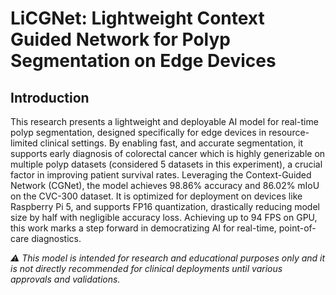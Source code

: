 # LiCGNet: Lightweight Context Guided Network for Polyp Segmentation on Edge Devices

## Introduction 

This research presents a lightweight and deployable AI model for real-time polyp segmentation, designed specifically for edge devices in resource-limited clinical settings. By enabling fast, and accurate segmentation, it supports early diagnosis of colorectal cancer which is highly generizable on multiple polyp datasets (considered 5 datasets in this experiment), a crucial factor in improving patient survival rates. Leveraging the Context-Guided Network (CGNet), the model achieves 98.86% accuracy and 86.02% mIoU on the CVC-300 dataset. It is optimized for deployment on devices like Raspberry Pi 5, and supports FP16 quantization, drastically reducing model size by half with negligible accuracy loss. Achieving up to 94 FPS on GPU, this work marks a step forward in democratizing AI for real-time, point-of-care diagnostics.

*⚠️ This model is intended for research and educational purposes only and it is not directly recommended for clinical deployments until various approvals and validations.*
